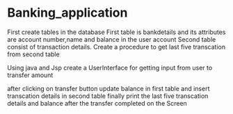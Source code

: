# Banking_application
First create tables in the database
First table is bankdetails and its attributes are account number,name and balance in the user account
Second table consist of transaction details.
Create a procedure to get last five transcation from second table

Using java and Jsp create a UserInterface for getting input from user to transfer amount

after clicking on transfer button update balance in first table and insert transcation details in second table
 finally print the last five transcation details and balance after the transfer completed on the Screen
